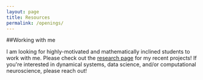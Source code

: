 ```yaml
---
layout: page
title: Resources
permalink: /openings/
---
```


##Working with me

I am looking for highly-motivated and mathematically inclined students to work with me. Please check out the <a href="https://vigsnar.github.io/research/">research page</a> for my recent projects! If you're interested in dynamical systems, data science, and/or computational neuroscience, please reach out!
